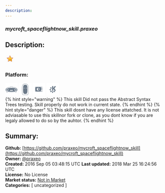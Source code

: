 ```yaml
---
description: 
---
```


### _mycroft_spaceflightnow_skill.praxeo_  
## Description:  
  
![](../.gitbook/assets/star.png)  
### Platform:  
 ![Mark I](../.gitbook/assets/mark-1-icon.png)  ![Mark II](../.gitbook/assets/mark-2-icon.png)  ![Picroft](../.gitbook/assets/picroft-icon.png)  ![plasmoid](../.gitbook/assets/kde.png)   
{% hint style="warning" %}
This skill Did not pass the Abstract Syntax Trees testing. Skill properly do not work in current state.
{% endhint %}
{% hint style="danger" %}
This skill dosnt have any license attatched. It is not adviasable to use this skillnor fork or clone, as you dont know if you are legaly allowed to do so by the auhtor.
{% endhint %}
  
## Summary:  
**Github:** [https://github.com/praxeo/mycroft_spaceflightnow_skill](https://github.com/praxeo/mycroft_spaceflightnow_skill)  
**Owner:** [@praxeo](https://github.com/praxeo)  
**Created:** 2016 Sep 05 03:48:15 UTC  **Last updated:** 2018 Mar 25 16:24:56 UTC  
**License:** No License  
**Market status:** [Not in Market](https://market.mycroft.ai/skill/)  
**Categories:** [ uncategorized ]   
